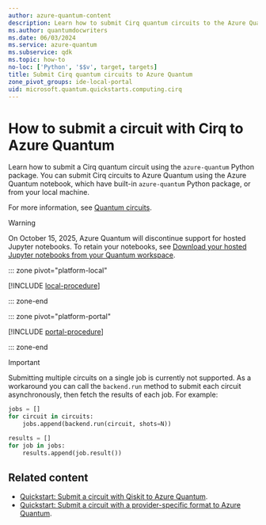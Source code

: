 ```yaml
---
author: azure-quantum-content
description: Learn how to submit Cirq quantum circuits to the Azure Quantum service.
ms.author: quantumdocwriters
ms.date: 06/03/2024
ms.service: azure-quantum
ms.subservice: qdk
ms.topic: how-to
no-loc: ['Python', '$$v', target, targets]
title: Submit Cirq quantum circuits to Azure Quantum
zone_pivot_groups: ide-local-portal
uid: microsoft.quantum.quickstarts.computing.cirq
--- 
```


# How to submit a circuit with Cirq to Azure Quantum

Learn how to submit a Cirq quantum circuit using the `azure-quantum` Python package. You can submit Cirq circuits to Azure Quantum using the Azure Quantum notebook, which have built-in `azure-quantum` Python package, or from your local machine.

For more information, see [Quantum circuits](xref:microsoft.quantum.concepts.circuits).

> [!WARNING]
> On October 15, 2025, Azure Quantum will discontinue support for hosted Jupyter notebooks. To retain your notebooks, see [Download your hosted Jupyter notebooks from your Quantum workspace](xref:microsoft.quantum.how-to.download-notebooks-from-portal).

::: zone pivot="platform-local"

[!INCLUDE [local-procedure](includes/quickstart-cirq-include-local.md)]

::: zone-end

::: zone pivot="platform-portal"

[!INCLUDE [portal-procedure](includes/quickstart-cirq-include-portal.md)]

::: zone-end

> [!IMPORTANT]
> Submitting multiple circuits on a single job is currently not supported. As a workaround you can call the `backend.run` method to submit each circuit asynchronously, then fetch the results of each job. For example:
>
> ```python
> jobs = []
> for circuit in circuits:
>     jobs.append(backend.run(circuit, shots=N))
> 
> results = []
> for job in jobs:
>     results.append(job.result())
>```

## Related content

- [Quickstart: Submit a circuit with Qiskit to Azure Quantum](xref:microsoft.quantum.quickstarts.computing.qiskit).
- [Quickstart: Submit a circuit with a provider-specific format to Azure Quantum](xref:microsoft.quantum.quickstarts.computing.provider).
